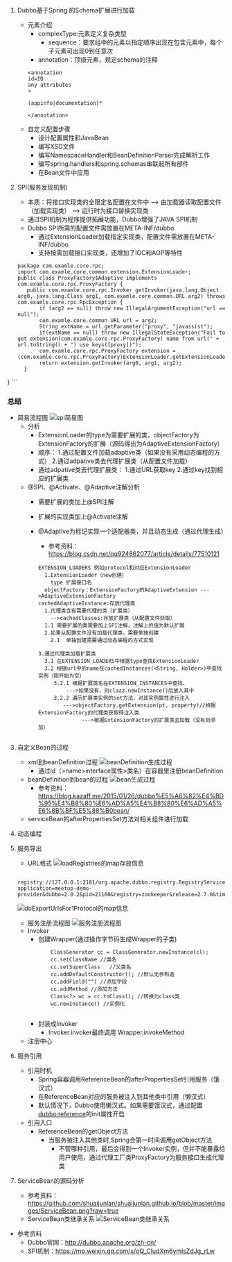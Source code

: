 1.  Dubbo基于Spring 的Schema扩展进行加载
    - 元素介绍
        - complexType:元素定义复杂类型
            - sequence：要求组中的元素以指定顺序出现在包含元素中，每个子元素可出现0到任意次
        - annotation：顶级元素，规定schema的注释
        ```
        <annotation
        id=ID
        any attributes
        >
        
        (appinfo|documentation)*
        
        </annotation>
        ```
    - 自定义配置步骤
        - 设计配置属性和JavaBean
        - 编写XSD文件
        - 编写NamespaceHandler和BeanDefinitionParser完成解析工作
        - 编写spring.handlers和spring.schemas串联起所有部件
        - 在Bean文件中应用
        
2.  SPI(服务发现机制)
    - 本质：将接口实现类的全限定名配置在文件中 --> 由加载器读取配置文件（加载实现类） --> 运行时为接口替换实现类
    - 通过SPI机制为程序提供拓展功能，Dubbo增强了JAVA SPI机制
    - Dubbo SPI所需的配置文件需放置在META-INF/dubbo
        - 通过ExtensionLoader加载指定实现类，配置文件需放置在META-INF/dubbo
        - 支持按需加载接口实现类，还增加了IOC和AOP等特性
        
     ```
    package com.examle.core.rpc;
    import com.examle.core.common.extension.ExtensionLoader;
    public class ProxyFactory$Adaptive implements com.examle.core.rpc.ProxyFactory {
        public com.examle.core.rpc.Invoker getInvoker(java.lang.Object arg0, java.lang.Class arg1, com.examle.core.common.URL arg2) throws com.examle.core.rpc.RpcException {
            if (arg2 == null) throw new IllegalArgumentException("url == null");
            com.examle.core.common.URL url = arg2;
            String extName = url.getParameter("proxy", "javassist");
            if(extName == null) throw new IllegalStateException("Fail to get extension(com.examle.core.rpc.ProxyFactory) name from url(" + url.toString() + ") use keys([proxy])");
            com.examle.core.rpc.ProxyFactory extension = (com.examle.core.rpc.ProxyFactory)ExtensionLoader.getExtensionLoader(com.examle.core.rpc.ProxyFactory.class).getExtension(extName);
            return extension.getInvoker(arg0, arg1, arg2);
       }
   }
    ```
    
### 总结
- 简易流程图
  ![spi简易图](https://github.com/yehuali/dubboDemo/blob/master/images/SPI%E7%AE%80%E6%98%93%E5%9B%BE.png)
    - 分析
       - ExtensionLoader的type为需要扩展的类，objectFactory为ExtensionFactory的扩展（源码得出为AdaptiveExtensionFactory）
       - 顺序： 1.通过配置文件加载adaptive类（如果没有采用动态编程的方式） 2.通过adpative类去代理扩展类（从配置文件加载）
       - 通过adpative类去代理扩展类： 1.通过URL获取key 2.通过key找到相应的扩展类
    - @SPI、@Activate、@Adaptive注解分析
        - 需要扩展的类加上@SPI注解
        - 扩展的实现类加上@Activate注解
        - @Adaptive为标记实现一个适配器类，并且动态生成（通过代理生成）
            - 参考资料：https://blog.csdn.net/qq924862077/article/details/77510121
                
                
                
          ```
          EXTENSION_LOADERS 例如protocol和对应ExtensionLoader
            1.ExtensionLoader（new创建）
              type 扩展接口名
          	objectFactory：ExtensionFactory的AdaptiveExtension --->AdaptiveExtensionFactory 
          cachedAdaptiveInstance:存放代理类
            1.代理类含有需要代理的类（扩展类）
              -->cachedClasses:存放扩展类（从配置文件获取）
          	1.1 需要扩展的类需要加上SPI注解，注解上的值为默认扩展
            2.如果从配置文件没有加载代理类，需要单独创建
              2.1  单独创建需要通过动态编程的方式实现 
          	
          3.通过代理类加载扩展类
            3.1 在EXTENSION_LOADERS中根据type查找ExtensionLoader
            3.2 根据url中的name在cachedInstances(<String, Holder>)中查找实例（刚开始为空）
               3.2.1 根据扩展类名在EXTENSION_INSTANCES中查找、
          	       --->如果没有，则clazz.newInstance()后放入其中
               3.2.2 遍历扩展类实例的set方法，对其实例属性进行注入
          		  --->objectFactory.getExtension(pt, property)//根据ExtensionFactory的代理类获取待注入类
          				--->根据ExtensionFactory的扩展类去加载（没有则添加）
          				
          ```      
3.  自定义Bean的过程
    - xml到beanDefinition过程
    ![beanDefinition生成过程](https://github.com/yehuali/dubboDemo/tree/master/images/xml到beanDefinition解析过程.jpg)  
        - 通过id（>name>interface属性>类名）在容器里注册beanDefinition      
    - beanDefinition到bean的过程
    ![bean生成过程](http://www.ibm.com/developerworks/cn/java/j-lo-spring-principle/origin_image012.gif)
        - 参考资料：https://blog.kazaff.me/2015/01/26/dubbo%E5%A6%82%E4%BD%95%E4%B8%80%E6%AD%A5%E4%B8%80%E6%AD%A5%E6%8B%BF%E5%88%B0bean/
    - serviceBean的afterPropertiesSet方法对相关组件进行加载
    
4.  动态编程

5.  服务导出   
    - URL格式
    ![loadRegistries的map存放信息](https://github.com/yehuali/dubboDemo/blob/master/images/loadRegistries%E7%9A%84map%E5%AD%98%E6%94%BE%E4%BF%A1%E6%81%AF.jpg)
    ```
        registry://127.0.0.1:2181/org.apache.dubbo.registry.RegistryService?application=meetup-demo-provider&dubbo=2.0.2&pid=21160&registry=zookeeper&release=2.7.0&timestamp=1553236781382
    ```
    ![doExportUrlsFor1Protocol的map信息](https://github.com/yehuali/dubboDemo/blob/master/images/doExportUrlsFor1Protocol%E7%9A%84map%E4%BF%A1%E6%81%AF.jpg)
    - 服务注册流程图
    ![服务注册流程图](https://github.com/yehuali/dubboDemo/blob/master/images/%E6%9C%8D%E5%8A%A1%E6%B3%A8%E5%86%8C%E6%B5%81%E7%A8%8B%E5%9B%BE.png)
    - Invoker 
        - 创建Wrapper(通过操作字节码生成Wrapper的子类)
            ```
                ClassGenerator cc = ClassGenerator.newInstance(cl);
                cc.setClassName //类名
                cc.setSuperClass   //父类名
                cc.addDefaultConstructor(); //默认无参构造
                cc.addField("") //添加字段
                cc.addMethod //添加方法
                Class<?> wc = cc.toClass(); //转换为class类
                wc.newInstance() //实例化
                
            ```
         - 封装成Invoker 
            - Invoker.invoker最终调用 Wrapper.invokeMethod 
    - 注册中心
    
6.  服务引用
    - 引用时机
        - Spring容器调用ReferenceBean的afterPropertiesSet引用服务（饿汉式）
        - 在ReferenceBean对应的服务被注入到其他类中引用（懒汉式）
        - 默认情况下，Dubbo使用懒汉式。如果需要饿汉式，通过配置<dubbo:reference>的init属性开启
    - 引用入口
        - ReferenceBean的getObject方法
            - 当服务被注入其他类时,Spring会第一时间调用getObject方法
                - 不管哪种引用，最后会得到一个Invoker实例，但并不能暴露给用户使用，通过代理工厂类ProxyFactory为服务接口生成代理类
     

7.  ServiceBean的源码分析
    - 参考资料：https://github.com/shuaijunlan/shuaijunlan.github.io/blob/master/images/ServiceBean.png?raw=true
    - ServiceBean类继承关系
    ![ServiceBean类继承关系](https://github.com/shuaijunlan/shuaijunlan.github.io/blob/master/images/ServiceBean.png?raw=true)
 
         
         
- 参考资料
    - Dubbo官网：http://dubbo.apache.org/zh-cn/
    - SPI机制：https://mp.weixin.qq.com/s/oQ_CludXm6ymlsZdJg_rLw            
        